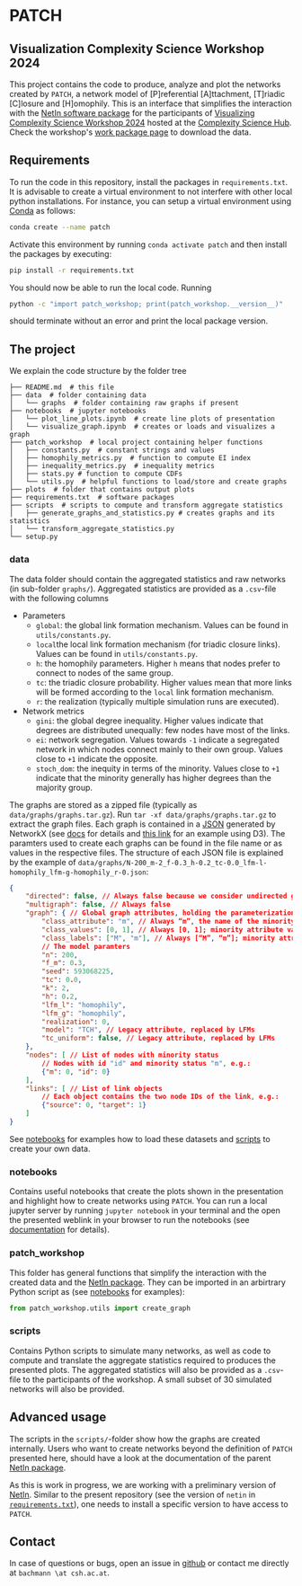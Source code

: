 # PATCH
## Visualization Complexity Science Workshop 2024
This project contains the code to produce, analyze and plot the networks created by `PATCH`, a network model of [P]referential [A]ttachment, [T]riadic [C]losure and [H]omophily.
This is an interface that simplifies the interaction with the [NetIn software package](https://cshvienna.github.io/NetworkInequalities/) for the participants of [Visualizing Complexity Science Workshop 2024](https://vis.csh.ac.at/vis-workshop-2024/) hosted at the [Complexity Science Hub](https://csh.ac.at).
Check the workshop's [work package page](https://vis.csh.ac.at/vis-workshop-2024/workpackage.html) to download the data.

## Requirements
To run the code in this repository, install the packages in `requirements.txt`.
It is advisable to create a virtual environment to not interfere with other local python installations.
For instance, you can setup a virtual environment using [Conda](https://conda.io/projects/conda/en/latest/user-guide/getting-started.html) as follows:
```bash
conda create --name patch
```
Activate this environment by running ```conda activate patch``` and then install the packages by executing:
```bash
pip install -r requirements.txt
```
You should now be able to run the local code.
Running
```bash
python -c "import patch_workshop; print(patch_workshop.__version__)"
```
should terminate without an error and print the local package version.

## The project
We explain the code structure by the folder tree
```
├── README.md  # this file
├── data  # folder containing data
│   └── graphs  # folder containing raw graphs if present
├── notebooks  # jupyter notebooks
│   └── plot_line_plots.ipynb  # create line plots of presentation
│   └── visualize_graph.ipynb  # creates or loads and visualizes a graph
├── patch_workshop  # local project containing helper functions
│   ├── constants.py  # constant strings and values
│   ├── homophily_metrics.py  # function to compute EI index
│   ├── inequality_metrics.py  # inequality metrics
│   ├── stats.py # function to compute CDFs
│   └── utils.py  # helpful functions to load/store and create graphs
├── plots  # folder that contains output plots
├── requirements.txt  # software packages
├── scripts  # scripts to compute and transform aggregate statistics
│   ├── generate_graphs_and_statistics.py # creates graphs and its statistics
│   └── transform_aggregate_statistics.py
└── setup.py
```

### data
The data folder should contain the aggregated statistics and raw networks (in sub-folder `graphs/`).
Aggregated statistics are provided as a `.csv`-file with the following columns
- Parameters
    - `global`: the global link formation mechanism. Values can be found in `utils/constants.py`.
    - `local`the local link formation mechanism (for triadic closure links). Values can be found in `utils/constants.py`.
    - `h`: the homophily parameters. Higher `h` means that nodes prefer to connect to nodes of the same group.
    - `tc`: the triadic closure probability. Higher values mean that more links will be formed according to the `local` link formation mechanism.
    - `r`: the realization (typically multiple simulation runs are executed).
- Network metrics
    - `gini`: the global degree inequality. Higher values indicate that degrees are distributed unequally: few nodes have most of the links.
    - `ei`: network segregation. Values towards `-1` indicate a segregated network in which nodes connect mainly to their own group. Values close to `+1` indicate the opposite.
    - `stoch_dom`: the inequity in terms of the minority. Values close to `+1` indicate that the minority generally has higher degrees than the majority group.

The graphs are stored as a zipped file (typically as `data/graphs/graphs.tar.gz`).
Run ```tar -xf data/graphs/graphs.tar.gz``` to extract the graph files.
Each graph is contained in a [JSON](https://de.wikipedia.org/wiki/JavaScript_Object_Notation) generated by NetworkX (see [docs](https://networkx.org/documentation/stable/reference/readwrite/json_graph.html) for details and [this link](https://gist.github.com/mbostock/4062045) for an example using D3).
The paramters used to create each graphs can be found in the file name or as values in the respective files.
The structure of each JSON file is explained by the example of `data/graphs/N-200_m-2_f-0.3_h-0.2_tc-0.0_lfm-l-homophily_lfm-g-homophily_r-0.json`:

```json
{
    "directed": false, // Always false because we consider undirected graphs only
    "multigraph": false, // Always false
    "graph": { // Global graph attributes, holding the parameterization
        "class_attribute": "m", // Always “m”, the name of the minority attribute
        "class_values": [0, 1], // Always [0, 1]; minority attribute values
        "class_labels": ["M", "m"], // Always [“M”, “m”]; minority attribute labels
        // The model paramters
        "n": 200,
        "f_m": 0.3,
        "seed": 593068225,
        "tc": 0.0,
        "k": 2,
        "h": 0.2,
        "lfm_l": "homophily",
        "lfm_g": "homophily",
        "realization": 0,
        "model": "TCH", // Legacy attribute, replaced by LFMs
        "tc_uniform": false, // Legacy attribute, replaced by LFMs
    },
    "nodes": [ // List of nodes with minority status
        // Nodes with id "id" and minority status "m", e.g.:
        {"m": 0, "id": 0}
    ],
    "links": [ // List of link objects
        // Each object contains the two node IDs of the link, e.g.:
        {"source": 0, "target": 1}
    ]
}
```
See [notebooks](#notebooks) for examples how to load these datasets and [scripts](#scripts) to create your own data.

### notebooks
Contains useful notebooks that create the plots shown in the presentation and highlight how to create networks using `PATCH`.
You can run a local jupyter server by running ```jupyter notebook``` in your terminal and the open the presented weblink in your browser to run the notebooks (see [documentation](https://docs.jupyter.org/en/latest/) for details).

### patch_workshop
This folder has general functions that simplify the interaction with the created data and the [NetIn package](https://cshvienna.github.io/NetworkInequalities/).
They can be imported in an arbirtrary Python script as (see [notebooks](#notebooks) for examples):
```python
from patch_workshop.utils import create_graph
```

### scripts
Contains Python scripts to simulate many networks, as well as code to compute and translate the aggregate statistics required to produces the presented plots.
The aggregated statistics will also be provided as a `.csv`-file to the participants of the workshop.
A small subset of 30 simulated networks will also be provided.

## Advanced usage
The scripts in the `scripts/`-folder show how the graphs are created internally.
Users who want to create networks beyond the definition of `PATCH` presented here, should have a look at the documentation of the parent [NetIn package](https://cshvienna.github.io/NetworkInequalities/).

As this is work in progress, we are working with a preliminary version of [NetIn](https://github.com/CSHVienna/NetworkInequalities/tree/erpatch).
Similar to the present repository (see the version of `netin` in [`requirements.txt`](requirements.txt)), one needs to install a specific version to have access to `PATCH`.

## Contact
In case of questions or bugs, open an issue in [github](https://github.com/mannbach/2024_visualizing_complexity_patch/issues) or contact me directly at `bachmann \at csh.ac.at`.
